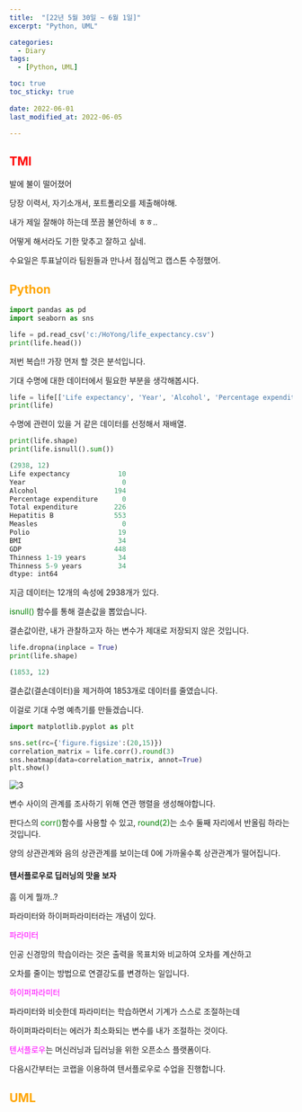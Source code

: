 ```yaml
---
title:  "[22년 5월 30일 ~ 6월 1일]"
excerpt: "Python, UML"

categories:
  - Diary
tags:
  - [Python, UML]

toc: true
toc_sticky: true
 
date: 2022-06-01
last_modified_at: 2022-06-05

---
```

## <span style="color:red">TMI</span>
발에 불이 떨어졌어

당장 이력서, 자기소개서, 포트폴리오를 제출해야해.

내가 제일 잘해야 하는데 쪼끔 불안하네 ㅎㅎ..

어떻게 해서라도 기한 맞추고 잘하고 싶네.

수요일은 투표날이라 팀원들과 만나서 점심먹고 캡스톤 수정했어.
## <span style="color:orange">Python</span>
```python
import pandas as pd
import seaborn as sns

life = pd.read_csv('c:/HoYong/life_expectancy.csv')
print(life.head())
```
저번 복습!! 가장 먼저 할 것은 분석입니다.

기대 수명에 대한 데이터에서 필요한 부분을 생각해봅시다.

```python
life = life[['Life expectancy', 'Year', 'Alcohol', 'Percentage expenditure', 'Total expenditure', 'Hepatitis B', 'Measles', 'Polio', 'BMI', 'GDP', 'Thinness 1-19 years', 'Thinness 5-9 years']]
print(life)
```
수명에 관련이 있을 거 같은 데이터를 선정해서 재배열.

```python
print(life.shape)
print(life.isnull().sum())
```
```python
(2938, 12)
Life expectancy            10
Year                        0
Alcohol                   194
Percentage expenditure      0
Total expenditure         226
Hepatitis B               553
Measles                     0
Polio                      19
BMI                        34
GDP                       448
Thinness 1-19 years        34
Thinness 5-9 years         34
dtype: int64
```
지금 데이터는 12개의 속성에 2938개가 있다.

<span style="color:green">isnull()</span> 함수를 통해 결손값을 뽑았습니다.

결손값이란, 내가 관찰하고자 하는 변수가 제대로 저장되지 않은 것입니다.

```python
life.dropna(inplace = True)
print(life.shape)
```
```python
(1853, 12)
```
결손값(결손데이터)을 제거하여 1853개로 데이터를 줄였습니다.

이걸로 기대 수명 예측기를 만들겠습니다.

```python
import matplotlib.pyplot as plt

sns.set(rc={'figure.figsize':(20,15)})
correlation_matrix = life.corr().round(3)
sns.heatmap(data=correlation_matrix, annot=True)
plt.show()
```
![3](https://user-images.githubusercontent.com/102167336/172059492-d864ac4f-a174-42f8-9c46-e3e7052a108f.png)

변수 사이의 관계를 조사하기 위해 연관 행렬을 생성해야합니다.

판다스의 <span style="color:green">corr()</span>함수를 사용할 수 있고, <span style="color:green">round(2)</span>는 소수 둘째 자리에서 반올림 하라는 것입니다.

양의 상관관계와 음의 상관관계를 보이는데 0에 가까울수록 상관관계가 떨어집니다.

#### 텐서플로우로 딥러닝의 맛을 보자

흠 이게 뭘까..?

파라미터와 하이퍼파라미터라는 개념이 있다.

<span style="color:Fuchsia">파라미터</span>

인공 신경망의 학습이라는 것은 출력을 목표치와 비교하여 오차를 계산하고

오차를 줄이는 방법으로 연결강도를 변경하는 일입니다.

<span style="color:Fuchsia">하이퍼파라미터</span>

파라미터와 비슷한데 파라미터는 학습하면서 기계가 스스로 조절하는데

하이퍼파라미터는 에러가 최소화되는 변수를 내가 조절하는 것이다.

<span style="color:Fuchsia">텐서플로우</span>는 머신러닝과 딥러닝을 위한 오픈소스 플랫폼이다.

다음시간부터는 코랩을 이용하여 텐서플로우로 수업을 진행합니다.


## <span style="color:orange">UML</span>



